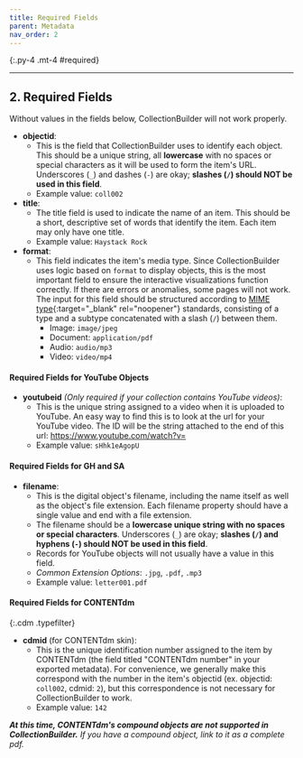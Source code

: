 ```yaml
---
title: Required Fields
parent: Metadata
nav_order: 2
---
```


{:.py-4 .mt-4 #required}
***

## 2. Required Fields 

Without values in the fields below, CollectionBuilder will not work properly.

- **objectid**:
    - This is the field that CollectionBuilder uses to identify each object. This should be a unique string, all **lowercase** with no spaces or special characters as it will be used to form the item's URL. Underscores (`_`) and dashes (`-`) are okay; **slashes (`/`) should NOT be used in this field**.
    - Example value: `coll002`
- **title**: 
    - The title field is used to indicate the name of an item. This should be a short, descriptive set of words that identify the item. Each item may only have one title.
    - Example value: `Haystack Rock`
- **format**: 
    - This field indicates the item's media type. Since CollectionBuilder uses logic based on `format` to display objects, this is the most important field to ensure the interactive visualizations function correctly. If there are errors or anomalies, some pages will not work. The input for this field should be structured according to [MIME type](https://www.iana.org/assignments/media-types/media-types.xhtml){:target="_blank" rel="noopener"} standards, consisting of a type and a subtype concatenated with a slash (`/`) between them.
        - Image: `image/jpeg`
        - Document: `application/pdf`
        - Audio: `audio/mp3`
        - Video: `video/mp4`

#### Required Fields for YouTube Objects

- **youtubeid** *(Only required if your collection contains YouTube videos)*:
    - This is the unique string assigned to a video when it is uploaded to YouTube. An easy way to find this is to look at the url for your YouTube video. The ID will be the string attached to the end of this url: https://www.youtube.com/watch?v=
    - Example value: `sHhk1eAgopU`

#### Required Fields for GH and SA

- **filename**: 
    - This is the digital object's filename, including the name itself as well as the object's file extension. Each filename property should have a single value and end with a file extension. 
    - The filename should be a **lowercase unique string with no spaces or special characters**. Underscores (`_`) are okay; **slashes (`/`) and hyphens (`-`) should NOT be used in this field**. 
    - Records for YouTube objects will not usually have a value in this field. 
    - *Common Extension Options*: `.jpg`, `.pdf`, `.mp3`
    - Example value: `letter001.pdf`

#### Required Fields for CONTENTdm

{:.cdm .typefilter}    
- **cdmid** (for CONTENTdm skin):
    - This is the unique identification number assigned to the item by CONTENTdm (the field titled "CONTENTdm number" in your exported metadata). For convenience, we generally make this correspond with the number in the item's objectid (ex. objectid: `coll002`, cdmid: `2`), but this correspondence is not necessary for CollectionBuilder to work.
    - Example value: `142`

***At this time, CONTENTdm's compound objects are not supported in CollectionBuilder.*** *If you have a compound object, link to it as a complete pdf.*
